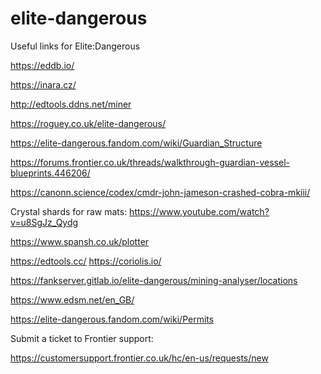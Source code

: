 # elite-dangerous

Useful links for Elite:Dangerous

https://eddb.io/

https://inara.cz/ 

http://edtools.ddns.net/miner 

https://roguey.co.uk/elite-dangerous/ 

https://elite-dangerous.fandom.com/wiki/Guardian_Structure 

https://forums.frontier.co.uk/threads/walkthrough-guardian-vessel-blueprints.446206/ 

https://canonn.science/codex/cmdr-john-jameson-crashed-cobra-mkiii/ 

Crystal shards for raw mats: https://www.youtube.com/watch?v=u8SgJz_Qydg 

https://www.spansh.co.uk/plotter 

https://edtools.cc/ https://coriolis.io/ 

https://fankserver.gitlab.io/elite-dangerous/mining-analyser/locations 

https://www.edsm.net/en_GB/ 

https://elite-dangerous.fandom.com/wiki/Permits 

Submit a ticket to Frontier support: 

https://customersupport.frontier.co.uk/hc/en-us/requests/new

